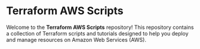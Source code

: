 # Terraform AWS Scripts

Welcome to the **Terraform AWS Scripts** repository! This repository contains a collection of Terraform scripts and tutorials designed to help you deploy and manage resources on Amazon Web Services (AWS).
